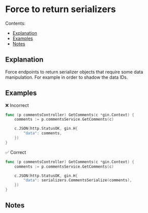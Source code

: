 
# Force to return serializers

Contents:

* [Explanation](#Explanation)
* [Examples](#examples)
* [Notes](#notes)

## Explanation
Force endpoints to return serializer objects that require some data manipulation. For example in order to shadow the data IDs.

## Examples
❌ Incorrect
```go
func (p commentsController) GetComments(c *gin.Context) {
	comments := p.commentsService.GetComments(c)

	c.JSON(http.StatusOK, gin.H{
		"data": comments,
	})
}
```

✅ Correct
```go
func (p commentsController) GetComments(c *gin.Context) {
	comments := p.commentsService.GetComments(c)

	c.JSON(http.StatusOK, gin.H{
		"data": serializers.CommentsSerialize(comments),
	})
}
```
## Notes